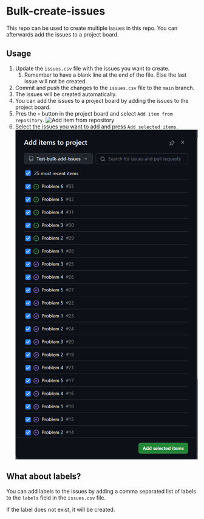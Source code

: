 # Bulk-create-issues

This repo can be used to create multiple issues in this repo. You can afterwards add the issues to a project board.

## Usage

1. Update the `issues.csv` file with the issues you want to create.
   1. Remember to have a blank line at the end of the file. Else the last issue will not be created.
2. Commit and push the changes to the `issues.csv` file to the `main` branch.
3. The issues will be created automatically.
4. You can add the issues to a project board by adding the issues to the project board.
  1. Pres the `+` button in the project board and select `Add item from repository`. ![Add item from repository](./img/Add_item_from_repository.png)
  2. Select the issues you want to add and press `Add selected items`. ![Add selected items](./img/Add_selected_items.png)

## What about labels?

You can add labels to the issues by adding a comma separated list of labels to the `labels` field in the `issues.csv` file.

If the label does not exist, it will be created.
